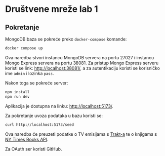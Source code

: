 # Društvene mreže lab 1

## Pokretanje

MongoDB baza se pokreće preko `docker-compose` komande:

```bash
docker compose up
```

Ova naredba stvori instancu MongoDB servera na portu 27027 i instancu Mongo Express servera na portu 38081.
Za pristup Mongo Express serveru koristi se link: [http://localhost:38081/](http://localhost:38081/db/drumre/books),
a za autentikaciju koristi se korisničko ime `admin` i lozinka `pass`.

Nakon toga se pokreće server:

```bash
npm install
npm run dev
```

Aplikacija je dostupna na linku: [http://localhost:5173/](http://localhost:5173/).

Za pokretanje uvoza podataka u bazu koristi se:

```bash
curl http://localhost:5173/seed
```

Ova naredba će preuzeti podatke o TV emisijama s [Trakt-a](https://api.trakt.tv/shows) te o knjigama
s [NY Times Books API](https://api.nytimes.com/svc/books).

Za OAuth ser koristi GitHub.
